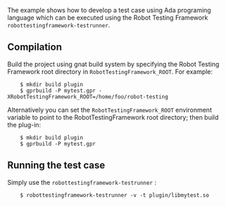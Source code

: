 The example shows how to develop a test case using
Ada programing language which can be executed using
the Robot Testing Framework `robottestingframework-testrunner`.

Compilation
-----------
Build the project using gnat build system by specifying
the Robot Testing Framework root directory in `RobotTestingFramework_ROOT`.
For example:

```
    $ mkdir build plugin
    $ gprbuild -P mytest.gpr -XRobotTestingFramework_ROOT=/home/foo/robot-testing
```

Alternatively you can set the `RobotTestingFramework_ROOT` environment variable
to point to the RobotTestingFramework root directory; then build the plug-in:

```
    $ mkdir build plugin
    $ gprbuild -P mytest.gpr
```

Running the test case
---------------------
Simply use the `robottestingframework-testrunner` :

```
    $ robottestingframework-testrunner -v -t plugin/libmytest.so
```

